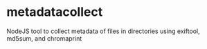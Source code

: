 # metadatacollect
NodeJS tool to collect metadata of files in directories using exiftool, md5sum, and chromaprint
